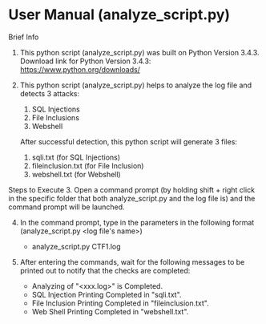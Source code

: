 # User Manual (analyze_script.py)
Brief Info
1. This python script (analyze_script.py) was built on Python Version 3.4.3.
   Download link for Python Version 3.4.3: https://www.python.org/downloads/

2. This python script (analyze_script.py) helps to analyze the log file and detects 3 attacks:   
   1. SQL Injections
   2. File Inclusions
   3. Webshell

   After successful detection, this python script will generate 3 files:
   1. sqli.txt (for SQL Injections)
   2. fileinclusion.txt (for File Inclusion)
   3. webshell.txt (for Webshell)

Steps to Execute
3. Open a command prompt (by holding shift + right click in the specific folder that both analyze_script.py and the log file is) 
   and the command prompt will be launched.

4. In the command prompt, type in the parameters in the following format (analyze_script.py <log file's name>)
   - analyze_script.py CTF1.log

5. After entering the commands, wait for the following messages to be printed out to notify that the checks are completed:
   - Analyzing of "<xxx.log>" is Completed.
   - SQL Injection Printing Completed in "sqli.txt".
   - File Inclusion Printing Completed in "fileinclusion.txt".
   - Web Shell Printing Completed in "webshell.txt".
